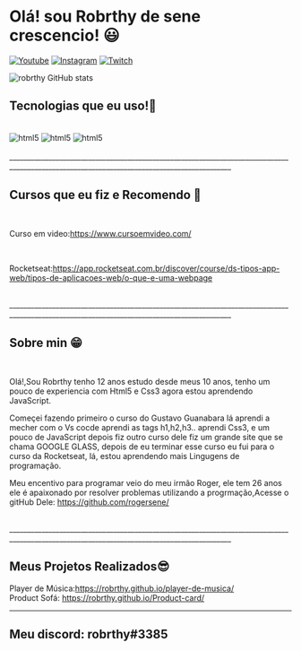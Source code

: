 # Olá! sou Robrthy de sene crescencio! 😃


[![Youtube](https://img.shields.io/badge/Youtube-FF0000?style=for-the-badge&logo=youtube&logoColor=white)](https://youtube.com/c/sujeitoprogramador)
[![Instagram](https://img.shields.io/badge/Instagram-E4405F?style=for-the-badge&logo=instagram&logoColor=white)](https://instagram.com/sujeitoprogramador)
[![Twitch](https://img.shields.io/badge/Twitch-9146FF?style=for-the-badge&logo=twitch&logo=white)](https://twitch.tv/fragabr)

![robrthy GitHub stats](https://github-readme-stats.vercel.app/api?username=robrthy&show_icons=true&theme=radical)


## Tecnologias que eu uso!🙂

<div style="display: inlaine_block"><br/>

<img align="center" alt="html5" src="https://img.shields.io/badge/HTML5-E34F26?style=for-the-badge&logo=html5&logoColor=white">

<img align="center" alt="html5" src="https://img.shields.io/badge/CSS3-1572B6?style=for-the-badge&logo=css3&logoColor=white">

<img align="center" alt="html5" src="https://img.shields.io/badge/JavaScript-F7DF1E?style=for-the-badge&logo=javascript&logoColor=black">

</div><br>
____________________________________________________________________________________________________________________________________________ 

## Cursos que eu fiz e Recomendo 🖖
<br>

Curso em video:https://www.cursoemvideo.com/

<br>

Rocketseat:https://app.rocketseat.com.br/discover/course/ds-tipos-app-web/tipos-de-aplicacoes-web/o-que-e-uma-webpage

<br>
____________________________________________________________________________________________________________________________________________ 

## Sobre min 😁 

<br>

Olá!,Sou Robrthy tenho 12 anos estudo desde meus 10 anos, tenho um pouco de experiencia com Html5 e Css3 agora estou aprendendo JavaScript. <br>

Começei fazendo primeiro o curso do Gustavo Guanabara lá aprendi a mecher com o Vs cocde aprendi as tags h1,h2,h3.. aprendi Css3, e um pouco de JavaScript depois fiz outro curso dele fiz um grande site que se chama GOOGLE GLASS, depois de eu terminar esse curso eu fui para o curso da Rocketseat, lá, estou aprendendo mais Lingugens de programação.

Meu encentivo para programar veio do meu irmão Roger, ele tem 26 anos ele é apaixonado por resolver problemas utilizando a progrmação,Acesse o gitHub Dele: https://github.com/rogersene/


<br>
____________________________________________________________________________________________________________________________________________ 

## Meus Projetos Realizados😎

Player de Música:https://robrthy.github.io/player-de-musica/
<br>
Product Sofá: https://robrthy.github.io/Product-card/



____________________________________________________________________________________________________________________________________________ 

## Meu discord: robrthy#3385

<!--
**Robrthy/robrthy** is a ✨ _special_ ✨ repository because its `README.md` (this file) appears on your GitHub profile.

Here are some ideas to get you started:

- 🔭 I’m currently working on ...
- 🌱 I’m currently learning ...
- 👯 I’m looking to collaborate on ...
- 🤔 I’m looking for help with ...
- 💬 Ask me about ...
- 📫 How to reach me: ...
- 😄 Pronouns: ...
- ⚡ Fun fact: ...
-->
